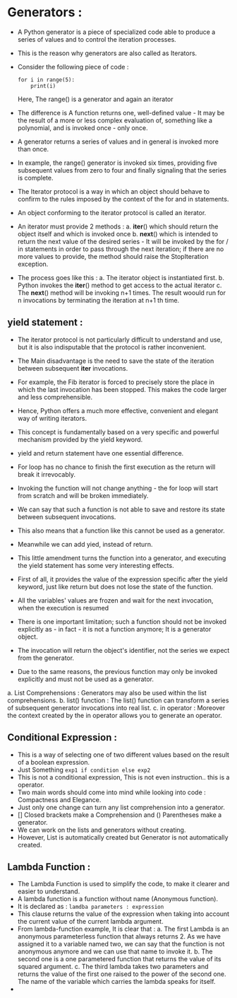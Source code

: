 # Generators :
- A Python generator is a piece of specialized code able to produce a series of values and to control the iteration processes.
- This is the reason why generators are also called as Iterators.
- Consider the following piece of code :
    ```
    for i in range(5):
        print(i)
    ```
  Here, The range() is a generator and again an iterator

- The difference is A function returns one, well-defined value - It may be the result of a more or less complex evaluation of, something like a polynomial, and is invoked once - only once.
- A generator returns a series of values and in general is invoked more than once.
- In example, the range() generator is invoked six times, providing five subsequent values from zero to four and finally signaling that the series is complete.
- The Iterator protocol is a way in which an object should behave to confirm to the rules imposed by the context of the for and in statements. 
- An object conforming to the iterator protocol is called an iterator.

- An iterator must provide 2 methods :
    a. __iter__() which should return the object itself and which is invoked once
    b. __next__() which is intended to return the next value of the desired series - It will be invoked by the for / in statements in order to pass through the next iteration; if there are no more values to provide, the method should raise the StopIteration exception.
- The process goes like this :
    a. The iterator object is instantiated first.
    b. Python invokes the __iter__() method to get access to the actual iterator
    c. The __next__() method will be invoking n+1 times. The result woould run for n invocations by terminating the iteration at n+1 th time.

## yield statement :
- The iterator protocol is not particularly difficult to understand and use, but it is also indisputable that the protocol is rather inconvenient.
- The Main disadvantage is the need to save the state of the iteration between subsequent __iter__  invocations.
- For example, the Fib iterator is forced to precisely store the place in which the last invocation has been stopped. This makes the code larger and less comprehensible.
- Hence, Python offers a much more effective, convenient and elegant way of writing iterators.
- This concept is fundamentally based on a very specific and powerful mechanism provided by the yield keyword.
- yield and return statement have one essential difference.

- For loop has no chance to finish the first execution as the return will break it irrevocably.
- Invoking the function will not change anything - the for loop will start from scratch and will be broken immediately.
- We can say that such a function is not able to save and restore its state between subsequent invocations.
- This also means that a function like this cannot be used as a generator.
- Meanwhile we can add yied, instead of return.
- This little amendment turns the function into a generator, and executing the yield statement has some very interesting effects.
- First of all, it provides the value of the expression specific after the yield keyword, just like return but does not lose the state of the function. 
- All the variables' values are frozen and wait for the next invocation, when the execution is resumed
- There is one important limitation; such a function should not be invoked explicitly as - in fact - it is not a function anymore; It is a generator object.
- The invocation will return the object's identifier, not the series we expect from the generator.
- Due to the same reasons, the previous function may only be invoked explicitly and must not be used as a generator.

a. List Comprehensions : Generators may also be used within the list comprehensions.
b. list() function : The list() function can transform a series of subsequent generator invocations into real list.
c. in operator : Moreover the context created by the in operator allows you to generate an operator.

## Conditional Expression :
- This is a way of selecting one of two different values based on the result of a boolean expression. 
- Just Something `exp1 if condition else exp2`
- This is not a conditional expression, This is not even instruction.. this is a operator.
- Two main words should come into mind while looking into code : Compactness and Elegance.
- Just only one change can turn any list comprehension into a generator.
- [] Closed brackets make a Comprehension and () Parentheses make a generator.
- We can work on the lists and generators without creating.
- However, List is automatically created but Generator is not automatically created.

## Lambda Function :
- The Lambda Function is used to simplify the code, to make it clearer and easier to understand.
- A lambda function is a function without name (Anonymous function).
- It is declared as :
    `lamdba parameters : expression`
- This clause returns the value of the expression when taking into account the current value of the current lambda argument.
- From lambda-function example, It is clear that :
    a. The first Lambda is an anonymous parameterless function that always returns 2. As we have assigned it to a variable named two, we can say that the function is not anonymous anymore and we can use that name to invoke it.
    b. The second one is a one parametered function that returns the value of its squared argument.
    c. The third lambda takes two parameters and returns the value of the first one raised to the power of the second one. The name of the variable which carries the lambda speaks for itself.
-
